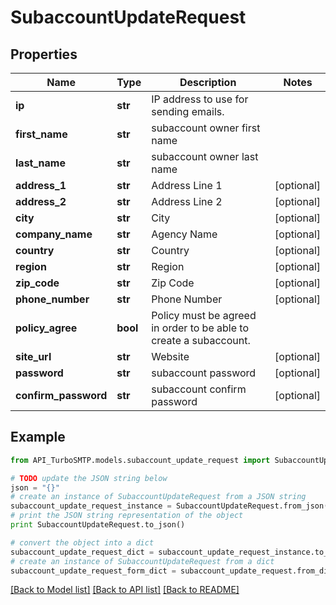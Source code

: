 # SubaccountUpdateRequest


## Properties

Name | Type | Description | Notes
------------ | ------------- | ------------- | -------------
**ip** | **str** | IP address to use for sending emails. | 
**first_name** | **str** | subaccount owner first name | 
**last_name** | **str** | subaccount owner last name | 
**address_1** | **str** | Address Line 1 | [optional] 
**address_2** | **str** | Address Line 2 | [optional] 
**city** | **str** | City | [optional] 
**company_name** | **str** | Agency Name | [optional] 
**country** | **str** | Country | [optional] 
**region** | **str** | Region | [optional] 
**zip_code** | **str** | Zip Code | [optional] 
**phone_number** | **str** | Phone Number | [optional] 
**policy_agree** | **bool** | Policy must be agreed in order to be able to create a subaccount. | 
**site_url** | **str** | Website | [optional] 
**password** | **str** | subaccount password | [optional] 
**confirm_password** | **str** | subaccount confirm password | [optional] 

## Example

```python
from API_TurboSMTP.models.subaccount_update_request import SubaccountUpdateRequest

# TODO update the JSON string below
json = "{}"
# create an instance of SubaccountUpdateRequest from a JSON string
subaccount_update_request_instance = SubaccountUpdateRequest.from_json(json)
# print the JSON string representation of the object
print SubaccountUpdateRequest.to_json()

# convert the object into a dict
subaccount_update_request_dict = subaccount_update_request_instance.to_dict()
# create an instance of SubaccountUpdateRequest from a dict
subaccount_update_request_form_dict = subaccount_update_request.from_dict(subaccount_update_request_dict)
```
[[Back to Model list]](../README.md#documentation-for-models) [[Back to API list]](../README.md#documentation-for-api-endpoints) [[Back to README]](../README.md)


